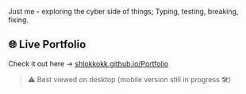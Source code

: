 Just me - exploring the cyber side of things; Typing, testing, breaking, fixing.

## 🌐 Live Portfolio  
Check it out here → [shlokkokk.github.io/Portfolio](https://shlokkokk.github.io/Portfolio)

> ⚠️ Best viewed on desktop (mobile version still in progress 🛠️)
